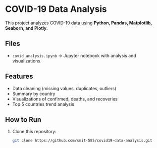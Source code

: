 # COVID-19 Data Analysis

This project analyzes COVID-19 data using **Python, Pandas, Matplotlib, Seaborn, and Plotly**.

## Files
- `covid_analysis.ipynb` → Jupyter notebook with analysis and visualizations.


## Features
- Data cleaning (missing values, duplicates, outliers)
- Summary by country
- Visualizations of confirmed, deaths, and recoveries
- Top 5 countries trend analysis

## How to Run
1. Clone this repository:
   ```bash
   git clone https://github.com/smit-585/covid19-data-analysis.git
